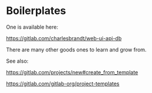 # Boilerplates

One is available here:

https://gitlab.com/charlesbrandt/web-ui-api-db

There are many other goods ones to learn and grow from. 


See also:

https://gitlab.com/projects/new#create_from_template

https://gitlab.com/gitlab-org/project-templates

